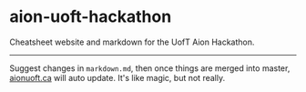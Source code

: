 # aion-uoft-hackathon
Cheatsheet website and markdown for the UofT Aion Hackathon.

---

Suggest changes in `markdown.md`, then once things are merged into master, [aionuoft.ca](http://aionuoft.ca) will auto update. It's like magic, but not really.
